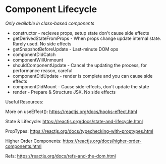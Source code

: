# Component Lifecycle

*Only available in class-based components*

- constructor - recieves props, setup state don't cause side effects
- getDerivedStateFromProps - When props change update internal state. Rarely used. No side effects
- getSnapshotBeforeUpdate - Last-minute DOM ops
- componentDidCatch
- componentWillUnmount
- shouldComponentUpdate - Cancel the updating the process, for performance reason, careful
- componentDidUpdate - render is complete and you can cause side effects
- componentDidMount - Cause side-effects, don't update the state
- render - Prepare & Structure JSX. No side effects


Useful Resources:

More on useEffect(): https://reactjs.org/docs/hooks-effect.html

State & Lifecycle: https://reactjs.org/docs/state-and-lifecycle.html

PropTypes: https://reactjs.org/docs/typechecking-with-proptypes.html

Higher Order Components: https://reactjs.org/docs/higher-order-components.html

Refs: https://reactjs.org/docs/refs-and-the-dom.html